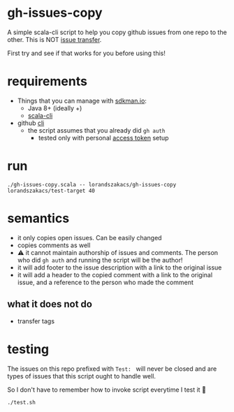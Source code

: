 # gh-issues-copy

A simple scala-cli script to help you copy github issues from one repo to the other. This is
NOT [issue transfer](https://docs.github.com/en/issues/tracking-your-work-with-issues/transferring-an-issue-to-another-repository).

First try and see if that works for you before using this!

# requirements

- Things that you can manage with [sdkman.io](https://sdkman.io/):
    - Java 8+ (ideally +)
    - [scala-cli](https://scala-cli.virtuslab.org/)
- github [cli](https://cli.github.com/)
    - the script assumes that you already did `gh auth`
        - tested only with
          personal [access token](https://docs.github.com/en/authentication/keeping-your-account-and-data-secure/managing-your-personal-access-tokens)
          setup

# run

```shell
./gh-issues-copy.scala -- lorandszakacs/gh-issues-copy lorandszakacs/test-target 40
```

# semantics

- it only copies open issues. Can be easily changed
- copies comments as well
- :warning: it cannot maintain authorship of issues and comments. The person who did `gh auth` and running the script
  will be the author!
- it will add footer to the issue description with a link to the original issue
- it will add a header to the copied comment with a link to the original issue, and a reference to the person who made
  the comment

## what it does not do

- transfer tags

# testing

The issues on this repo prefixed with `Test: ` will never be closed and are types of issues that this script ought to
handle well.

So I don't have to remember how to invoke script everytime I test it :shrug:

```shell
./test.sh
```
